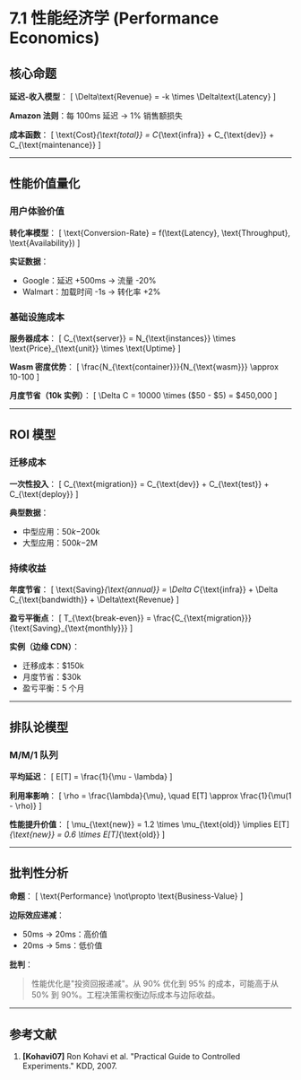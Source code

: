 # 7.1 性能经济学 (Performance Economics)

## 核心命题

**延迟-收入模型**：
\[
\Delta\text{Revenue} = -k \times \Delta\text{Latency}
\]

**Amazon 法则**：每 100ms 延迟 → 1% 销售额损失

**成本函数**：
\[
\text{Cost}_{\text{total}} = C_{\text{infra}} + C_{\text{dev}} + C_{\text{maintenance}}
\]

---

## 性能价值量化

### 用户体验价值

**转化率模型**：
\[
\text{Conversion-Rate} = f(\text{Latency}, \text{Throughput}, \text{Availability})
\]

**实证数据**：

- Google：延迟 +500ms → 流量 -20%
- Walmart：加载时间 -1s → 转化率 +2%

### 基础设施成本

**服务器成本**：
\[
C_{\text{server}} = N_{\text{instances}} \times \text{Price}_{\text{unit}} \times \text{Uptime}
\]

**Wasm 密度优势**：
\[
\frac{N_{\text{container}}}{N_{\text{wasm}}} \approx 10-100
\]

**月度节省（10k 实例）**：
\[
\Delta C = 10000 \times (\$50 - \$5) = \$450,000
\]

---

## ROI 模型

### 迁移成本

**一次性投入**：
\[
C_{\text{migration}} = C_{\text{dev}} + C_{\text{test}} + C_{\text{deploy}}
\]

**典型数据**：

- 中型应用：$50k-$200k
- 大型应用：$500k-$2M

### 持续收益

**年度节省**：
\[
\text{Saving}_{\text{annual}} = \Delta C_{\text{infra}} + \Delta C_{\text{bandwidth}} + \Delta\text{Revenue}
\]

**盈亏平衡点**：
\[
T_{\text{break-even}} = \frac{C_{\text{migration}}}{\text{Saving}_{\text{monthly}}}
\]

**实例（边缘 CDN）**：

- 迁移成本：$150k
- 月度节省：$30k
- 盈亏平衡：5 个月

---

## 排队论模型

### M/M/1 队列

**平均延迟**：
\[
E[T] = \frac{1}{\mu - \lambda}
\]

**利用率影响**：
\[
\rho = \frac{\lambda}{\mu}, \quad E[T] \approx \frac{1}{\mu(1 - \rho)}
\]

**性能提升价值**：
\[
\mu_{\text{new}} = 1.2 \times \mu_{\text{old}} \implies E[T]_{\text{new}} = 0.6 \times E[T]_{\text{old}}
\]

---

## 批判性分析

**命题**：
\[
\text{Performance} \not\propto \text{Business-Value}
\]

**边际效应递减**：

- 50ms → 20ms：高价值
- 20ms → 5ms：低价值

**批判**：
> 性能优化是"投资回报递减"。从 90% 优化到 95% 的成本，可能高于从 50% 到 90%。工程决策需权衡边际成本与边际收益。

---

## 参考文献

1. **[Kohavi07]** Ron Kohavi et al. "Practical Guide to Controlled Experiments." KDD, 2007.
